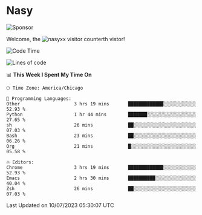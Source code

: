 # Nasy

<!--
<p align="center">
<img height="200" src="https://github-readme-stats.vercel.app/api?username=nasyxx&count_private=true&show_icons=true&theme=dracula&include_all_commits=true"/>
<img height="200" src="https://github-readme-stats.vercel.app/api/top-langs/?username=nasyxx&theme=dracula&hide=html,jupyter+notebook&count_private=true&show_icons=true"/>
</p>

  
----------------
-->

![Sponsor](https://img.shields.io/static/v1.svg?label=Sponsor&message=%E2%9D%A4&logo=GitHub&style=flat&color=pink)
 
Welcome, the ![nasyxx visitor counter](https://count.getloli.com/get/@nasyxx?theme=rule34)th vistor!
 
<!--START_SECTION:waka-->
![Code Time](http://img.shields.io/badge/Code%20Time-3%2C595%20hrs%2029%20mins-blue)

![Lines of code](https://img.shields.io/badge/From%20Hello%20World%20I%27ve%20Written-6.3%20million%20lines%20of%20code-blue)

📊 **This Week I Spent My Time On** 

```text
🕑︎ Time Zone: America/Chicago

💬 Programming Languages: 
Other                    3 hrs 19 mins       █████████████░░░░░░░░░░░░   52.93 % 
Python                   1 hr 44 mins        ███████░░░░░░░░░░░░░░░░░░   27.65 % 
sh                       26 mins             ██░░░░░░░░░░░░░░░░░░░░░░░   07.03 % 
Bash                     23 mins             ██░░░░░░░░░░░░░░░░░░░░░░░   06.26 % 
Org                      21 mins             █░░░░░░░░░░░░░░░░░░░░░░░░   05.58 % 

🔥 Editors: 
Chrome                   3 hrs 19 mins       █████████████░░░░░░░░░░░░   52.93 % 
Emacs                    2 hrs 30 mins       ██████████░░░░░░░░░░░░░░░   40.04 % 
Zsh                      26 mins             ██░░░░░░░░░░░░░░░░░░░░░░░   07.03 % 
```


 Last Updated on 10/07/2023 05:30:07 UTC
<!--END_SECTION:waka-->

<!-- ![visitors](https://visitor-badge.laobi.icu/badge?page_id=nasyxx.nasyxx) -->
